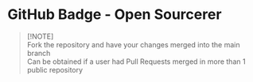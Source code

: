 # GitHub Badge - Open Sourcerer

> [!NOTE]\
> Fork the repository and have your changes merged into the main branch\
> Can be obtained if a user had Pull Requests merged in more than 1 public repository

